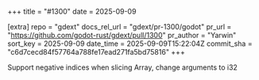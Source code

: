 +++
title = "#1300"
date = 2025-09-09

[extra]
repo = "gdext"
docs_rel_url = "gdext/pr-1300/godot"
pr_url = "https://github.com/godot-rust/gdext/pull/1300"
pr_author = "Yarwin"
sort_key = 2025-09-09
date_time = 2025-09-09T15:22:04Z
commit_sha = "c6d7cecd84f57764a788fe17ead271fa5bd75816"
+++

Support negative indices when slicing Array, change arguments to i32
